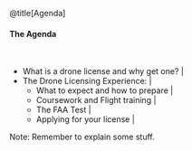 <div class="slide-bg-style-left"></div><div class="slide-bg-style-right"></div>

@title[Agenda]

#### The Agenda

<br>

- What is a drone license and why get one? |
- The Drone Licensing Experience:          |
  - What to expect and how to prepare      |
  - Coursework and Flight training         |
  - The FAA Test                           |
  - Applying for your license              |


Note:
Remember to explain some stuff.
